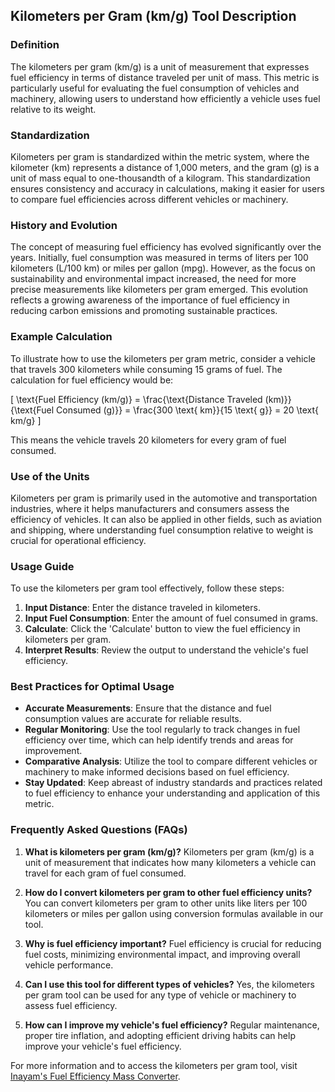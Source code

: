 ## Kilometers per Gram (km/g) Tool Description

### Definition
The kilometers per gram (km/g) is a unit of measurement that expresses fuel efficiency in terms of distance traveled per unit of mass. This metric is particularly useful for evaluating the fuel consumption of vehicles and machinery, allowing users to understand how efficiently a vehicle uses fuel relative to its weight.

### Standardization
Kilometers per gram is standardized within the metric system, where the kilometer (km) represents a distance of 1,000 meters, and the gram (g) is a unit of mass equal to one-thousandth of a kilogram. This standardization ensures consistency and accuracy in calculations, making it easier for users to compare fuel efficiencies across different vehicles or machinery.

### History and Evolution
The concept of measuring fuel efficiency has evolved significantly over the years. Initially, fuel consumption was measured in terms of liters per 100 kilometers (L/100 km) or miles per gallon (mpg). However, as the focus on sustainability and environmental impact increased, the need for more precise measurements like kilometers per gram emerged. This evolution reflects a growing awareness of the importance of fuel efficiency in reducing carbon emissions and promoting sustainable practices.

### Example Calculation
To illustrate how to use the kilometers per gram metric, consider a vehicle that travels 300 kilometers while consuming 15 grams of fuel. The calculation for fuel efficiency would be:

\[ \text{Fuel Efficiency (km/g)} = \frac{\text{Distance Traveled (km)}}{\text{Fuel Consumed (g)}} = \frac{300 \text{ km}}{15 \text{ g}} = 20 \text{ km/g} \]

This means the vehicle travels 20 kilometers for every gram of fuel consumed.

### Use of the Units
Kilometers per gram is primarily used in the automotive and transportation industries, where it helps manufacturers and consumers assess the efficiency of vehicles. It can also be applied in other fields, such as aviation and shipping, where understanding fuel consumption relative to weight is crucial for operational efficiency.

### Usage Guide
To use the kilometers per gram tool effectively, follow these steps:
1. **Input Distance**: Enter the distance traveled in kilometers.
2. **Input Fuel Consumption**: Enter the amount of fuel consumed in grams.
3. **Calculate**: Click the 'Calculate' button to view the fuel efficiency in kilometers per gram.
4. **Interpret Results**: Review the output to understand the vehicle's fuel efficiency.

### Best Practices for Optimal Usage
- **Accurate Measurements**: Ensure that the distance and fuel consumption values are accurate for reliable results.
- **Regular Monitoring**: Use the tool regularly to track changes in fuel efficiency over time, which can help identify trends and areas for improvement.
- **Comparative Analysis**: Utilize the tool to compare different vehicles or machinery to make informed decisions based on fuel efficiency.
- **Stay Updated**: Keep abreast of industry standards and practices related to fuel efficiency to enhance your understanding and application of this metric.

### Frequently Asked Questions (FAQs)

1. **What is kilometers per gram (km/g)?**
   Kilometers per gram (km/g) is a unit of measurement that indicates how many kilometers a vehicle can travel for each gram of fuel consumed.

2. **How do I convert kilometers per gram to other fuel efficiency units?**
   You can convert kilometers per gram to other units like liters per 100 kilometers or miles per gallon using conversion formulas available in our tool.

3. **Why is fuel efficiency important?**
   Fuel efficiency is crucial for reducing fuel costs, minimizing environmental impact, and improving overall vehicle performance.

4. **Can I use this tool for different types of vehicles?**
   Yes, the kilometers per gram tool can be used for any type of vehicle or machinery to assess fuel efficiency.

5. **How can I improve my vehicle's fuel efficiency?**
   Regular maintenance, proper tire inflation, and adopting efficient driving habits can help improve your vehicle's fuel efficiency.

For more information and to access the kilometers per gram tool, visit [Inayam's Fuel Efficiency Mass Converter](https://www.inayam.co/unit-converter/fuel_efficiency_mass).